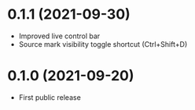 # 0.1.1 (2021-09-30)

- Improved live control bar
- Source mark visibility toggle shortcut (Ctrl+Shift+D)

# 0.1.0 (2021-09-20)

- First public release
